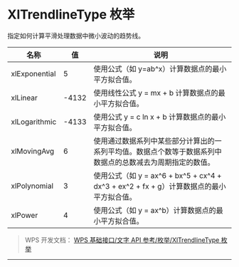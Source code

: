 # XlTrendlineType 枚举

指定如何计算平滑处理数据中微小波动的趋势线。

| 名称          | 值    | 说明                                                                                                       |
|---------------|-------|------------------------------------------------------------------------------------------------------------|
| xlExponential | 5     | 使用公式（如 y=ab^x）计算数据点的最小平方拟合值。                                                          |
| xlLinear      | -4132 | 使用线性公式 y = mx + b 计算数据点的最小平方拟合值。                                                       |
| xlLogarithmic | -4133 | 使用公式 y = c ln x + b 计算数据点的最小平方拟合值。                                                       |
| xlMovingAvg   | 6     | 使用通过数据系列中某些部分计算出的一系列平均值。数据点个数等于数据系列中数据点的总数减去为周期指定的数值。 |
| xlPolynomial  | 3     | 使用公式（如 y = ax^6 + bx^5 + cx^4 + dx^3 + ex^2 + fx + g）计算数据点的最小平方拟合值。                   |
| xlPower       | 4     | 使用公式（如 y = ax^b）计算数据点的最小平方拟合值。                                                        |

> WPS 开发文档： [WPS 基础接口/文字 API 参考/枚举/XlTrendlineType 枚举](https://qn.cache.wpscdn.cn/encs/doc/office_v19/topics/WPS%20%E5%9F%BA%E7%A1%80%E6%8E%A5%E5%8F%A3/%E6%96%87%E5%AD%97%20API%20%E5%8F%82%E8%80%83/%E6%9E%9A%E4%B8%BE/XlTrendlineType%20%E6%9E%9A%E4%B8%BE.html)

------------------------------------------------------------------------
